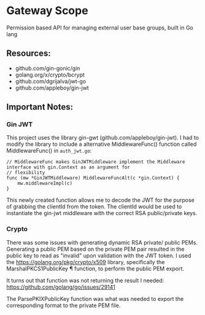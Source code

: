 # Gateway Scope
Permission based API for managing external user base groups, built in Go lang

## Resources:
- github.com/gin-gonic/gin
- golang.org/x/crypto/bcrypt
- github.com/dgrijalva/jwt-go
- github.com/appleboy/gin-jwt

## Important Notes:

### Gin JWT 
This project uses the library gin-gwt (github.com/appleboy/gin-jwt). I had to modify the library to include a alternative 
MiddlewareFunc() function called MiddlewareFunc() in `auth_jwt.go`:
```golang
// MiddlewareFunc makes GinJWTMiddleware implement the Middleware interface with gin.Context as an argument for 
// flexibility 
func (mw *GinJWTMiddleware) MiddlewareFuncAlt(c *gin.Context) {
	mw.middlewareImpl(c)
}
```
This newly created function allows me to decode the JWT for the purpose of grabbing the clientId from the token. 
The clientId would be used to instantiate the gin-jwt middleware with the correct RSA public/private keys.

### Crypto
There was some issues with generating dynamic RSA private/ public PEMs. Generating a public PEM based on the private PEM pair resulted in the public key to read as "invalid" upon validation with the JWT token. I used the https://golang.org/pkg/crypto/x509 library, specifically the MarshalPKCS1PublicKey ¶ function, to perform the public PEM export.

It turns out that function was not returning the result I needed:
https://github.com/golang/go/issues/29141

The ParsePKIXPublicKey function was what was needed to export the corresponding format to the private PEM file.
